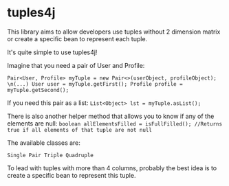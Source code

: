 # tuples4j

This library aims to allow developers use tuples without 2 dimension matrix or create a specific bean to represent each tuple.

It's quite simple to use tuples4j!

Imagine that you need a pair of User and Profile:

`Pair<User, Profile> myTuple = new Pair<>(userObject, profileObject);
\n(...)
User user = myTuple.getFirst();
Profile profile = myTuple.getSecond();
`

If you need this pair as a list:
`List<Object> lst = myTuple.asList();`


There is also another helper method that allows you to know if any of the elements are null:
`boolean allElementsFilled = isFullFilled(); //Returns true if all elements of that tuple are not null`

The available classes are:

`Single
Pair
Triple
Quadruple`

To lead with tuples with more than 4 columns, probably the best idea is to create a specific bean to represent this tuple.